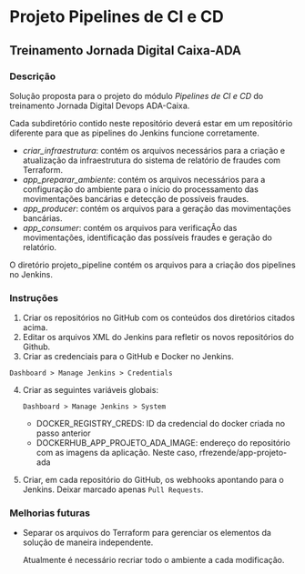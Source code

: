 # Projeto Pipelines de CI e CD

## Treinamento Jornada Digital Caixa-ADA

### Descrição

Solução proposta para o projeto do módulo *Pipelines de CI e CD* do treinamento Jornada Digital Devops ADA-Caixa.  

Cada subdiretório contido neste repositório deverá estar em um repositório diferente para que as pipelines do Jenkins funcione corretamente.
- _criar_infraestrutura_: contém os arquivos necessários para a criação e atualização da infraestrutura do sistema de relatório de fraudes com Terraform.
- _app_preparar_ambiente_: contém os arquivos necessários para a configuração do ambiente para o início do processamento das movimentações bancárias e detecção de possíveis fraudes.
- _app_producer_: contém os arquivos para a geração das movimentações bancárias.
- _app_consumer_: contém os arquivos para verificaçÃo das movimentações, identificação das possíveis fraudes e geração do relatório.

O diretório projeto_pipeline contém os arquivos para a criação dos pipelines no Jenkins.

### Instruções

1. Criar os repositórios no GitHub com os conteúdos dos diretórios citados acima.
2. Editar os arquivos XML do Jenkins para refletir os novos repositórios do Github.
3. Criar as credenciais para o GitHub e Docker no Jenkins.

`Dashboard > Manage Jenkins > Credentials`

4. Criar as seguintes variáveis globais:

    `Dashboard > Manage Jenkins > System`
   
    - DOCKER_REGISTRY_CREDS: ID da credencial do docker criada no passo anterior
    - DOCKERHUB_APP_PROJETO_ADA_IMAGE: endereço do repositório com as imagens da aplicação. Neste caso, rfrezende/app-projeto-ada
      
5. Criar, em cada repositório do GitHub, os webhooks apontando para o Jenkins. Deixar marcado apenas `Pull Requests`.

### Melhorias futuras
- Separar os arquivos do Terraform para gerenciar os elementos da solução de maneira independente.
  
  Atualmente é necessário recriar todo o ambiente a cada modificação.

